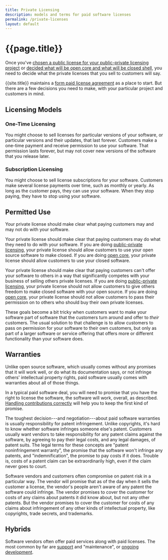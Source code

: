 ```yaml
---
title: Private Licensing
description: models and terms for paid software licenses
permalink: /private-licenses
layout: default
---
```


# {{page.title}}

Once you've [chosen a public license for your public-private licensing project](/public-private/public-licenses) or [decided what will be open core and what will be closed shell](/open-core/allocation),  you need to decide what the private licenses that you sell to customers will say.

{{site.title}} maintains a [form paid license agreement](/forms/paid-license) as a place to start.  But there are a few decisions you need to make, with your particular project and customers in mind.

## Licensing Models

### One-Time Licensing

You might choose to sell licenses for particular versions of your software, or particular versions and their updates, that last forever.  Customers make a one-time payment and receive permission to use your software.  That permission lasts forever, but may not cover new versions of the software that you release later.

### Subscription Licensing

You might choose to sell license subscriptions for your software.  Customers make several license payments over time, such as monthly or yearly.  As long as the customer pays, they can use your software.  When they stop paying, they have to stop using your software.

## Permitted Use

Your private license should make clear what paying customers may and may not do with your software.

Your private license should make clear that paying customers may do what they need to do with your software.  If you are doing [public-private licensing](/public-private/indies), your private license should allow customers to use your open source software to make closed.  If you are doing [open core](/open-core/indies), your private license should allow customers to use your closed software.

Your private license should make clear that paying customers can't offer your software to others in a way that significantly competes with your business of selling others private licenses.  If you are doing [public-private licensing](/public-private/indies), your private license should not allow customers to give others freedom to make closed software with your open source.  If you are doing [open core](/open-core/indies), your private license should not allow customers to pass their permission on to others who should buy their own private licenses.

These goals become a bit tricky when customers want to make your software part of software that the customers turn around and offer to _their_ customers.  The usual solution to that challenge is to allow customers to pass on permission for your software to their own customers, but only as part of a larger software or service offering that offers more or different functionality than your software does.

## Warranties

Unlike open source software, which usually comes without any promises that it will work well, or do what its documentation says, or not infringe others' intellectual property rights, paid software usually comes with warranties about all of those things.

In a typical paid software deal, you will need to promise that you have the right to license the software, the software will work, overall, as described.  [Handling contributions correctly](./contributors) will help you to keep the first kind of promise.

The toughest decision---and negotiation---about paid software warranties is usually responsibility for patent infringement.  Unlike copyrights, it's hard to know whether software infringes someone else's patent.  Customers usually want vendors to take responsibility for any patent claims against the software, by agreeing to pay their legal costs, and any legal damages, of patent suits.  The legal terms for these concepts are "patent noninfringement warranty", the promise that the software won't infringe any patents, and "indemnification", the promise to pay costs if it does.  Trouble is, costs of a patent claim can be extraordinarily high, even if the claim never goes to court.

Software vendors and customers often compromise on patent risk in a particular way.  The vendor will promise that as of the day when it sells the customer a license, the vendor's people aren't aware of any patent the software could infringe.  The vendor promises to cover the customer for costs of any claims about patents it did know about, but not any other patents.  But the vendor promises to cover the customer for costs of any claims about infringement of any other kinds of intellectual property, like copyrights, trade secrets, and trademarks.

## Hybrids

Software vendors often offer paid services along with paid licenses.  The most common by far are [support](/paid-support) and "maintenance", or [ongoing development](/paid-development).

